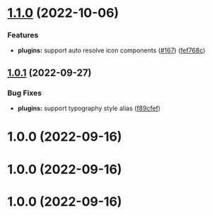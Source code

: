 # [1.1.0](https://github.com/vexip-ui/vexip-ui/compare/plugins@1.0.1...plugins@1.1.0) (2022-10-06)

### Features

- **plugins:** support auto resolve icon components ([#167](https://github.com/vexip-ui/vexip-ui/issues/167)) ([fef768c](https://github.com/vexip-ui/vexip-ui/commit/fef768cd14ccf1245ec3db9e45c3651bc8ca1ca6))

## [1.0.1](https://github.com/vexip-ui/vexip-ui/compare/plugins@1.0.0...plugins@1.0.1) (2022-09-27)

### Bug Fixes

- **plugins:** support typography style alias ([f89cfef](https://github.com/vexip-ui/vexip-ui/commit/f89cfefbe43da61c4fce258e5d55166f89b9b152))

# 1.0.0 (2022-09-16)

# 1.0.0 (2022-09-16)

# 1.0.0 (2022-09-16)
